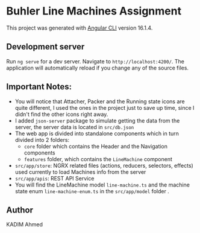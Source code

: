 # Buhler Line Machines Assignment

This project was generated with [Angular CLI](https://github.com/angular/angular-cli) version 16.1.4.


## Development server

Run `ng serve` for a dev server. Navigate to `http://localhost:4200/`. The application will automatically reload if you change any of the source files.

## Important Notes:

  - You will notice that Attacher, Packer and the Running state icons are quite different, I used the ones in the project just to save up time, since I didn't find the other icons right away.
  - I added `json-server` package to simulate getting the data from the server, the server data is located in `src/db.json`
  - The web app is divided into standalone components which in turn divided into 2 folders:
      - `core` folder which contains the Header and the Navigation components
      - `features` folder, which contains the `LineMachine` component
  - `src/app/store`: NGRX related files (actions, reducers, selectors, effects) used currently to load Machines info from the server
  - `src/app/apis`: REST API Service
  - You will find the LineMachine model `line-machine.ts` and the machine state enum `line-machine-enum.ts` in the `src/app/model` folder .

## Author

KADIM Ahmed
